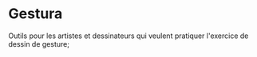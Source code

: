 # Gestura
Outils pour les artistes et dessinateurs qui veulent pratiquer l'exercice de dessin de gesture;
